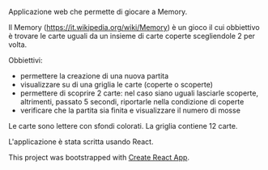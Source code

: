 Applicazione web che permette di giocare a Memory.

Il Memory (https://it.wikipedia.org/wiki/Memory) è un gioco il cui obbiettivo è trovare le carte uguali 
da un insieme di carte coperte scegliendole 2 per volta.

Obbiettivi:
- permettere la creazione di una nuova partita
- visualizzare su di una griglia le carte (coperte o scoperte)
- permettere di scoprire 2 carte: nel caso siano uguali lasciarle scoperte, altrimenti, passato 5 secondi,
 riportarle nella condizione di coperte
- verificare che la partita sia finita e visualizzare il numero di mosse

Le carte sono lettere con sfondi colorati.
La griglia contiene 12 carte.

L'applicazione è stata scritta usando React.


This project was bootstrapped with [Create React App](https://github.com/facebook/create-react-app).
